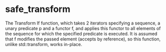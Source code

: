 # safe_transform

The Transform If function, which takes 2 iterators specifying a sequence,
a unary predicate p and a functor f, and applies this functor to all elements of the sequence for which the specified
predicate is executed. It is assumed that f modifies the passed element (accepts by reference), so this function, unlike std::transform, works in-place.
